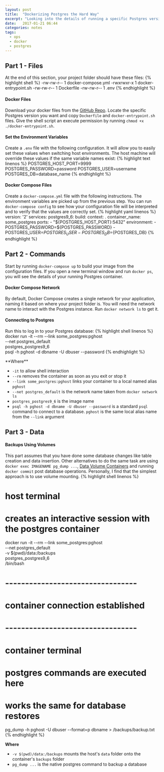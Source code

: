 ```yaml
---
layout: post
title:  "Dockerizing Postgres the Hard Way"
excerpt: "Looking into the details of running a specific Postgres version on Docker for local development"
date:   2017-01-21 06:44
categories: notes
tags:
  - ops
  - docker
  - postgres
---
```


## Part 1 - Files
At the end of this section, your project folder should have these files:
{% highlight shell %}
  -rw-rw-r-- 1 docker-compose.yml
  -rwxrwxr-x 1 docker-entrypoint.sh
  -rw-rw-r-- 1 Dockerfile
  -rw-rw-r-- 1 .env
{% endhighlight %}
<p></p>

#### Docker Files
Download your docker files from the [GitHub Repo](https://github.com/docker-library/postgres).  Locate the specific Postgres version you want and copy `Dockerfile` and `docker-entrypoint.sh` files.  Give the shell script an execute permission by running `chmod +x ./docker-entrypoint.sh`.
<p></p>

#### Set the Environment Variables
Create a `.env` file with the following configuration.  It will allow you to easily set these values when switching host environments.  The host machine will override these values if the same variable names exist:
{% highlight text linenos %}
POSTGRES_HOST_PORT=9999
POSTGRES_PASSWORD=password
POSTGRES_USER=username
POSTGRES_DB=database_name
{% endhighlight %}
<p></p>

#### Docker Compose Files
Create a `docker-compose.yml` file with the following instructions.  The environment variables are picked up from the previous step.  You can run `docker-compose config` to see how your configuration file will be interpreted and to verify that the values are correctly set.
{% highlight yaml linenos %}
version: '2'
services:
postgres9_6:
    build: 
    context: .
    container_name: some_postgres
    ports:
    - "${POSTGRES_HOST_PORT}:5432"
    environment:
    - POSTGRES_PASSWORD=${POSTGRES_PASSWORD}
    - POSTGRES_USER=${POSTGRES_USER}
    - POSTGRES_DB=${POSTGRES_DB}
{% endhighlight %}
<p></p>
<p></p>

## Part 2 - Commands
Start by running `docker-compose up` to build your image from the configuration files.  If you open a new terminal window and run `docker ps`, you will see the details of your running Postgres container.
<p></p>

#### Docker Compose Network
By default, Docker Compose creates a single network for your application, naming it based on where your project folder is.  You will need the network name to interact with the Postgres instance.  Run `docker network ls` to get it.
<p></p>

#### Connecting to Postgres
Run this to log in to your Postgres database:
{% highlight shell linenos %}
docker run -it --rm --link some_postgres:pghost \
  --net postgres_default \
  postgres_postgres9_6 \
  psql -h pghost -d dbname -U dbuser --password
{% endhighlight %}
<p></p>
**Where**

 - `-it` to allow shell interaction
 - `--rm` removes the container as soon as you exit or stop it
 - `--link some_postgres:pghost` links your container to a local named alias `pghost`
 - `--net postgres_default` is the network name taken from `docker network ls`
 - `postgres_postgres9_6` is the image name
 - `psql -h pghost -d dbname -U dbuser --password` is a standard `psql` command to connect to a database.  `pghost` is the same local alias name from the `--link` argument
<p></p>

## Part 3 - Data
<p></p>

#### Backups Using Volumes

This part assumes that you have done some database changes like table creation and data insertion.  Other alternatives to do the same task are using `docker exec IMAGENAME pg_dump ...`, [Data Volume Containers](https://docs.docker.com/engine/tutorials/dockervolumes/#/creating-and-mounting-a-data-volume-container) and running `docker commit` post database operations.  Personally, I find that the simplest approach is to use volume mounting.
{% highlight shell linenos %}
# host terminal
# creates an interactive session with the postgres container
docker run -it --rm --link some_postgres:pghost \
  --net postgres_default \
  -v $(pwd)/data:/backups \
  postgres_postgres9_6 \
  /bin/bash

# ---------------------------------
# container connection established
# ---------------------------------

# container terminal
# postgres commands are executed here
# works the same for database restores
pg_dump -h pghost -U dbuser --format=p dbname > /backups/backup.txt
{% endhighlight %}

<p></p>

**Where**

- `-v $(pwd)/data:/backups` mounts the host's `data` folder onto the container's `backups` folder
- `pg_dump ...` is the native postgres command to backup a database